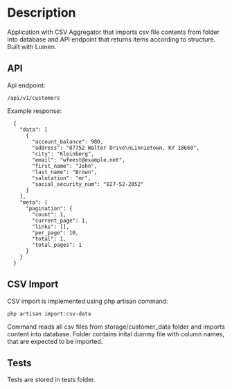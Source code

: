 # Description

Application with CSV Aggregator that imports csv file contents from folder into database and API endpoint that returns items according to structure.
Built with Lumen.

## API
Api endpoint:
```
/api/v1/customers
```

Example response: 

```
  {
    "data": [
      {
        "account_balance": 980,
        "address": "87752 Walter Drive\nLinnietown, KY 18660",
        "city": "Kleinberg",
        "email": "wfeest@example.net",
        "first_name": "John",
        "last_name": "Brown",
        "salutation": "mr",
        "social_security_num": "827-52-2052"
      }
    ],
    "meta": {
      "pagination": {
        "count": 1,
        "current_page": 1,
        "links": [],
        "per_page": 10,
        "total": 1,
        "total_pages": 1
      }
    }
  }
```
## CSV Import
CSV import is implemented using php artisan command:
```
php artisan import:csv-data
```
Command reads all csv files from storage/customer_data folder and imports content into database.
Folder contains inital dummy file with column names, that are expected to be imported.

## Tests
Tests are stored in tests folder.



